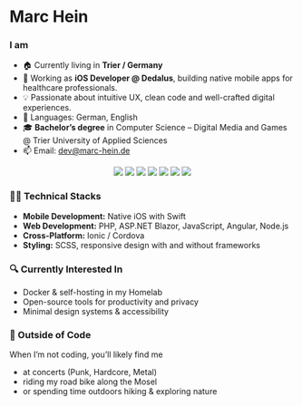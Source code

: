 # Marc Hein

### I am
- 🏠 Currently living in **Trier / Germany**
- 🔭 Working as **iOS Developer @ Dedalus**, building native mobile apps for healthcare professionals.
- 💡 Passionate about intuitive UX, clean code and well-crafted digital experiences.
- 💬 Languages: German, English
- 🎓 **Bachelor’s degree** in Computer Science – Digital Media and Games @ Trier University of Applied Sciences
- 📫 Email: dev@marc-hein.de

<p align="center">
  <img src="https://img.shields.io/badge/Swift-FA7343?style=for-the-badge&logo=swift&logoColor=white"/> 
  <img src="https://img.shields.io/badge/Xcode-147EFB?style=for-the-badge&logo=xcode&logoColor=white"/> 
  <img src="https://img.shields.io/badge/Ionic-3880FF?style=for-the-badge&logo=ionic&logoColor=white" />
  <img src="https://img.shields.io/badge/Angular-DD0031?style=for-the-badge&logo=angular&logoColor=white"/>
  <img src="https://img.shields.io/badge/PHP-777BB4?style=for-the-badge&logo=php&logoColor=white"/>
  <img src="https://img.shields.io/badge/.NET-5C2D91?style=for-the-badge&logo=.net&logoColor=white"/> 
  <img src="https://img.shields.io/badge/Figma-F24E1E?style=for-the-badge&logo=figma&logoColor=white"/> 
</p>

### 🧑‍💻 Technical Stacks

- **Mobile Development:** Native iOS with Swift
- **Web Development:** PHP, ASP.NET Blazor, JavaScript, Angular, Node.js
- **Cross-Platform:** Ionic / Cordova
- **Styling:** SCSS, responsive design with and without frameworks

### 🔍 Currently Interested In  
- Docker & self-hosting in my Homelab  
- Open-source tools for productivity and privacy  
- Minimal design systems & accessibility  

### 🎸 Outside of Code  
When I’m not coding, you’ll likely find me  
- at concerts (Punk, Hardcore, Metal)  
- riding my road bike along the Mosel  
- or spending time outdoors hiking & exploring nature

